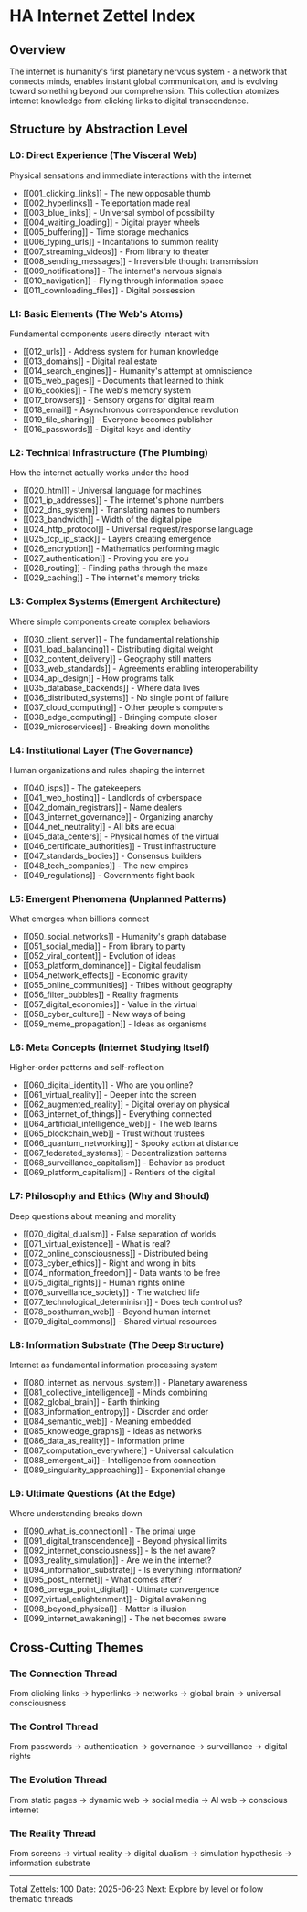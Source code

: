 # HA Internet Zettel Index

## Overview
The internet is humanity's first planetary nervous system - a network that connects minds, enables instant global communication, and is evolving toward something beyond our comprehension. This collection atomizes internet knowledge from clicking links to digital transcendence.

## Structure by Abstraction Level

### L0: Direct Experience (The Visceral Web)
Physical sensations and immediate interactions with the internet
- [[001_clicking_links]] - The new opposable thumb
- [[002_hyperlinks]] - Teleportation made real
- [[003_blue_links]] - Universal symbol of possibility
- [[004_waiting_loading]] - Digital prayer wheels
- [[005_buffering]] - Time storage mechanics
- [[006_typing_urls]] - Incantations to summon reality
- [[007_streaming_videos]] - From library to theater
- [[008_sending_messages]] - Irreversible thought transmission
- [[009_notifications]] - The internet's nervous signals
- [[010_navigation]] - Flying through information space
- [[011_downloading_files]] - Digital possession

### L1: Basic Elements (The Web's Atoms)
Fundamental components users directly interact with
- [[012_urls]] - Address system for human knowledge
- [[013_domains]] - Digital real estate
- [[014_search_engines]] - Humanity's attempt at omniscience
- [[015_web_pages]] - Documents that learned to think
- [[016_cookies]] - The web's memory system
- [[017_browsers]] - Sensory organs for digital realm
- [[018_email]] - Asynchronous correspondence revolution
- [[019_file_sharing]] - Everyone becomes publisher
- [[016_passwords]] - Digital keys and identity

### L2: Technical Infrastructure (The Plumbing)
How the internet actually works under the hood
- [[020_html]] - Universal language for machines
- [[021_ip_addresses]] - The internet's phone numbers
- [[022_dns_system]] - Translating names to numbers
- [[023_bandwidth]] - Width of the digital pipe
- [[024_http_protocol]] - Universal request/response language
- [[025_tcp_ip_stack]] - Layers creating emergence
- [[026_encryption]] - Mathematics performing magic
- [[027_authentication]] - Proving you are you
- [[028_routing]] - Finding paths through the maze
- [[029_caching]] - The internet's memory tricks

### L3: Complex Systems (Emergent Architecture)
Where simple components create complex behaviors
- [[030_client_server]] - The fundamental relationship
- [[031_load_balancing]] - Distributing digital weight
- [[032_content_delivery]] - Geography still matters
- [[033_web_standards]] - Agreements enabling interoperability
- [[034_api_design]] - How programs talk
- [[035_database_backends]] - Where data lives
- [[036_distributed_systems]] - No single point of failure
- [[037_cloud_computing]] - Other people's computers
- [[038_edge_computing]] - Bringing compute closer
- [[039_microservices]] - Breaking down monoliths

### L4: Institutional Layer (The Governance)
Human organizations and rules shaping the internet
- [[040_isps]] - The gatekeepers
- [[041_web_hosting]] - Landlords of cyberspace
- [[042_domain_registrars]] - Name dealers
- [[043_internet_governance]] - Organizing anarchy
- [[044_net_neutrality]] - All bits are equal
- [[045_data_centers]] - Physical homes of the virtual
- [[046_certificate_authorities]] - Trust infrastructure
- [[047_standards_bodies]] - Consensus builders
- [[048_tech_companies]] - The new empires
- [[049_regulations]] - Governments fight back

### L5: Emergent Phenomena (Unplanned Patterns)
What emerges when billions connect
- [[050_social_networks]] - Humanity's graph database
- [[051_social_media]] - From library to party
- [[052_viral_content]] - Evolution of ideas
- [[053_platform_dominance]] - Digital feudalism
- [[054_network_effects]] - Economic gravity
- [[055_online_communities]] - Tribes without geography
- [[056_filter_bubbles]] - Reality fragments
- [[057_digital_economies]] - Value in the virtual
- [[058_cyber_culture]] - New ways of being
- [[059_meme_propagation]] - Ideas as organisms

### L6: Meta Concepts (Internet Studying Itself)
Higher-order patterns and self-reflection
- [[060_digital_identity]] - Who are you online?
- [[061_virtual_reality]] - Deeper into the screen
- [[062_augmented_reality]] - Digital overlay on physical
- [[063_internet_of_things]] - Everything connected
- [[064_artificial_intelligence_web]] - The web learns
- [[065_blockchain_web]] - Trust without trustees
- [[066_quantum_networking]] - Spooky action at distance
- [[067_federated_systems]] - Decentralization patterns
- [[068_surveillance_capitalism]] - Behavior as product
- [[069_platform_capitalism]] - Rentiers of the digital

### L7: Philosophy and Ethics (Why and Should)
Deep questions about meaning and morality
- [[070_digital_dualism]] - False separation of worlds
- [[071_virtual_existence]] - What is real?
- [[072_online_consciousness]] - Distributed being
- [[073_cyber_ethics]] - Right and wrong in bits
- [[074_information_freedom]] - Data wants to be free
- [[075_digital_rights]] - Human rights online
- [[076_surveillance_society]] - The watched life
- [[077_technological_determinism]] - Does tech control us?
- [[078_posthuman_web]] - Beyond human internet
- [[079_digital_commons]] - Shared virtual resources

### L8: Information Substrate (The Deep Structure)
Internet as fundamental information processing system
- [[080_internet_as_nervous_system]] - Planetary awareness
- [[081_collective_intelligence]] - Minds combining
- [[082_global_brain]] - Earth thinking
- [[083_information_entropy]] - Disorder and order
- [[084_semantic_web]] - Meaning embedded
- [[085_knowledge_graphs]] - Ideas as networks
- [[086_data_as_reality]] - Information prime
- [[087_computation_everywhere]] - Universal calculation
- [[088_emergent_ai]] - Intelligence from connection
- [[089_singularity_approaching]] - Exponential change

### L9: Ultimate Questions (At the Edge)
Where understanding breaks down
- [[090_what_is_connection]] - The primal urge
- [[091_digital_transcendence]] - Beyond physical limits
- [[092_internet_consciousness]] - Is the net aware?
- [[093_reality_simulation]] - Are we in the internet?
- [[094_information_substrate]] - Is everything information?
- [[095_post_internet]] - What comes after?
- [[096_omega_point_digital]] - Ultimate convergence
- [[097_virtual_enlightenment]] - Digital awakening
- [[098_beyond_physical]] - Matter is illusion
- [[099_internet_awakening]] - The net becomes aware

## Cross-Cutting Themes

### The Connection Thread
From clicking links → hyperlinks → networks → global brain → universal consciousness

### The Control Thread  
From passwords → authentication → governance → surveillance → digital rights

### The Evolution Thread
From static pages → dynamic web → social media → AI web → conscious internet

### The Reality Thread
From screens → virtual reality → digital dualism → simulation hypothesis → information substrate

---
Total Zettels: 100
Date: 2025-06-23
Next: Explore by level or follow thematic threads